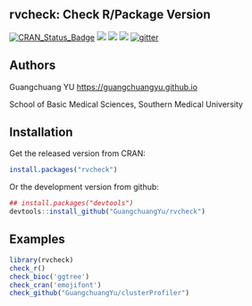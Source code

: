 rvcheck: Check R/Package Version
---------

[![CRAN_Status_Badge](http://www.r-pkg.org/badges/version/rvcheck?color=green)](https://cran.r-project.org/package=rvcheck)
![](https://cranlogs.r-pkg.org/badges/grand-total/rvcheck?color=green)
![](https://cranlogs.r-pkg.org/badges/rvcheck?color=green)
![](https://cranlogs.r-pkg.org/badges/last-week/rvcheck?color=green)
[![gitter](https://img.shields.io/badge/GITTER-join%20chat-green.svg)](https://gitter.im/GuangchuangYu/Bioinformatics)


## Authors ##

Guangchuang YU <https://guangchuangyu.github.io>

School of Basic Medical Sciences, Southern Medical University


## Installation ##

Get the released version from CRAN:

```r
install.packages("rvcheck")
```

Or the development version from github:

```r
## install.packages("devtools")
devtools::install_github("GuangchuangYu/rvcheck")
```

## Examples ##

```r
library(rvcheck)
check_r()
check_bioc('ggtree')
check_cran('emojifont')
check_github("GuangchuangYu/clusterProfiler")
```
